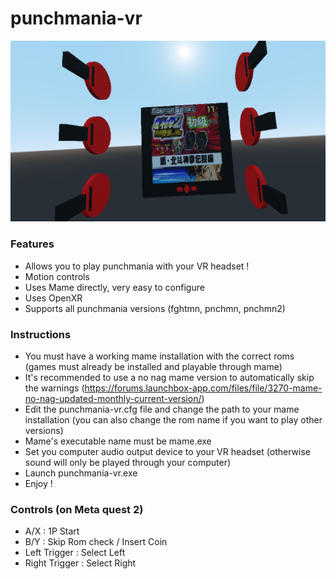 # punchmania-vr
![Punchmania-vr](https://github.com/gonendo/punchmania-vr/blob/main/punchmania.png?raw=true)

### Features
- Allows you to play punchmania with your VR headset !
- Motion controls
- Uses Mame directly, very easy to configure
- Uses OpenXR
- Supports all punchmania versions (fghtmn, pnchmn, pnchmn2)

### Instructions
- You must have a working mame installation with the correct roms (games must already be installed and playable through mame)
- It's recommended to use a no nag mame version to automatically skip the warnings (https://forums.launchbox-app.com/files/file/3270-mame-no-nag-updated-monthly-current-version/)
- Edit the punchmania-vr.cfg file and change the path to your mame installation (you can also change the rom name if you want to play other versions)
- Mame's executable name must be mame.exe
- Set you computer audio output device to your VR headset (otherwise sound will only be played through your computer)
- Launch punchmania-vr.exe
- Enjoy !

### Controls (on Meta quest 2)
- A/X : 1P Start
- B/Y : Skip Rom check / Insert Coin
- Left Trigger : Select Left
- Right Trigger : Select Right

